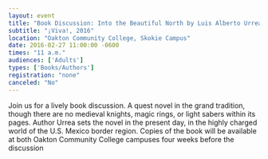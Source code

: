```yaml
---
layout: event
title: "Book Discussion: Into the Beautiful North by Luis Alberto Urrea"
subtitle: "¡Viva!, 2016"
location: "Oakton Community College, Skokie Campus"
date: 2016-02-27 11:00:00 -0600
times: "11 a.m."
audiences: ['Adults']
types: ['Books/Authors']
registration: "none"
canceled: "No"
---
```

Join us for a lively book discussion. A quest novel in the grand tradition, though there are no medieval knights, magic rings, or light sabers within its pages. Author Urrea sets the novel in the present day, in the highly charged world of the U.S. Mexico border region. Copies of the book will be available at both Oakton Community College campuses four weeks before the discussion

